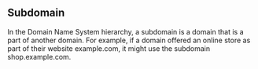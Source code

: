  ## Subdomain
 
   In the Domain Name System hierarchy, 
   a subdomain is a domain that is a part of another domain. For example, 
   if a domain offered an online store as part of their website example.com, 
   it might use the subdomain shop.example.com.
